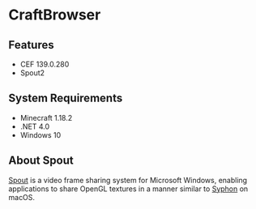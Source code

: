# CraftBrowser

## Features
- CEF 139.0.280
- Spout2
## System Requirements
- Minecraft 1.18.2
- .NET 4.0
-  Windows 10


## About Spout

[Spout](https://spout.zeal.co/) is a video frame sharing system for Microsoft Windows, enabling applications to share OpenGL textures in a manner similar to [Syphon](https://github.com/Syphon) on macOS.
